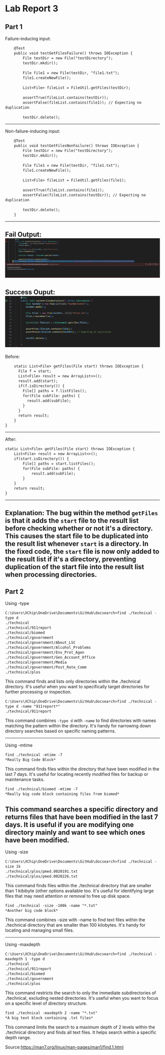 # Lab Report 3

## Part 1
Failure-inducing input:
```
    @Test
    public void testGetFilesFailure() throws IOException {
        File testDir = new File("testDirectory");
        testDir.mkdir();
        
        File file1 = new File(testDir, "file1.txt");
        file1.createNewFile();
        
        List<File> fileList = FileUtil.getFiles(testDir);
        
        assertTrue(fileList.contains(testDir));
        assertFalse(fileList.contains(file1)); // Expecting no duplication
        
        testDir.delete();
```
---
Non-failure-inducing input:
```
    @Test
    public void testGetFilesNonFailure() throws IOException {
        File testDir = new File("testDirectory");
        testDir.mkdir();
        
        File file1 = new File(testDir, "file1.txt");
        file1.createNewFile();
        
        List<File> fileList = FileUtil.getFiles(file1);
        
        assertTrue(fileList.contains(file1));
        assertFalse(fileList.contains(testDir)); // Expecting no duplication
        
        testDir.delete();
    }

```
---
Fail Output:
![Image](fail.PNG)
---
Success Ouput:
![Image](succeed.PNG)
---
Before:
```
	static List<File> getFiles(File start) throws IOException {
	  File f = start;
	  List<File> result = new ArrayList<>();
	  result.add(start);
	  if(f.isDirectory()) {
	    File[] paths = f.listFiles();
	    for(File subFile: paths) {
	      result.add(subFile);
	    }
	  }
	  return result;
	}
}
```
---
After:
```
static List<File> getFiles(File start) throws IOException {
    List<File> result = new ArrayList<>();
    if(start.isDirectory()) {
        File[] paths = start.listFiles();
        for(File subFile: paths) {
            result.add(subFile);
        }
    }
    return result;
}
```
---

Explanation: The bug within the method `getFiles` is that it adds the `start` file to the result list before checking whether or not it's a directory. This causes the start file to be duplicated into the result list whenever `start` is a directory. In the fixed code, the `start` file is now only added to the result list if it's a directory, preventing duplication of the start file into the result list when processing directories.
---
## Part 2
Using -type
```
C:\Users\XChip\OneDrive\Documents\GitHub\docsearch>find ./technical -type d
./technical
./technical/911report
./technical/biomed
./technical/government
./technical/government/About_LSC
./technical/government/Alcohol_Problems  
./technical/government/Env_Prot_Agen     
./technical/government/Gen_Account_Office
./technical/government/Media
./technical/government/Post_Rate_Comm    
./technical/plos
```

This command finds and lists only directories within the ./technical directory. It's useful when you want to specifically target directories for further processing or inspection.

```
C:\Users\XChip\OneDrive\Documents\GitHub\docsearch>find ./technical -type d -name "911report*"    
./technical/911report
```

This command combines `-type d` with `-name` to find directories with names matching the pattern within the directory. It's handy for narrowing down directory searches based on specific naming patterns.

---
Using -mtime
```
find ./technical -mtime -7
*Really Big Code Block*
```

This command finds files within the directory that have been modified in the last 7 days. It's useful for locating recently modified files for backup or maintenance tasks.

```
find ./technical/biomed -mtime -7
*Really big code block containing files from biomed*
```

This command searches a specific directory and returns files that have been modified in the last 7 days. It is useful if you are modifying one directory mainly and want to see which ones have been modified.
---
Using -size
```
C:\Users\XChip\OneDrive\Documents\GitHub\docsearch>find ./technical -size 1k
./technical/plos/pmed.0020191.txt
./technical/plos/pmed.0020226.txt
```

This command finds files within the ./technical directory that are smaller than 1 kibibyte (other options available too. It's useful for identifying large files that may need attention or removal to free up disk space.
```
find ./technical -size -100k -name "*.txt"
*Another big code block*
```

This command combines -size with -name to find text files within the ./technical directory that are smaller than 100 kilobytes. It's handy for locating and managing small files.

---
Using -maxdepth
```
C:\Users\XChip\OneDrive\Documents\GitHub\docsearch>find ./technical -maxdepth 1 -type d
./technical
./technical/911report
./technical/biomed
./technical/government
./technical/plos
```

This command restricts the search to only the immediate subdirectories of ./technical, excluding nested directories. It's useful when you want to focus on a specific level of directory structure.

```
find ./technical -maxdepth 2 -name "*.txt"
*A big text block containing .txt files*
```

This command limits the search to a maximum depth of 2 levels within the ./technical directory and finds all text files. It helps search within a specific depth range.


Source:https://man7.org/linux/man-pages/man1/find.1.html



